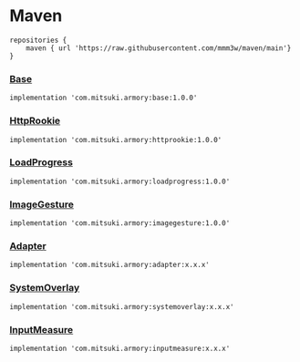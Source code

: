 # Maven
```
repositories {
    maven { url 'https://raw.githubusercontent.com/mmm3w/maven/main'}
}
```

### [Base]()
```
implementation 'com.mitsuki.armory:base:1.0.0'
```

### [HttpRookie](https://github.com/mmm3w/httprookie)
```
implementation 'com.mitsuki.armory:httprookie:1.0.0'
```

### [LoadProgress](https://github.com/mmm3w/loadprogress)
```
implementation 'com.mitsuki.armory:loadprogress:1.0.0'
```

### [ImageGesture](https://github.com/mmm3w/imagegesture)
```
implementation 'com.mitsuki.armory:imagegesture:1.0.0'
```

### [Adapter]()
```
implementation 'com.mitsuki.armory:adapter:x.x.x'
```

### [SystemOverlay]()
```
implementation 'com.mitsuki.armory:systemoverlay:x.x.x'
```

### [InputMeasure]()
```
implementation 'com.mitsuki.armory:inputmeasure:x.x.x'
```
